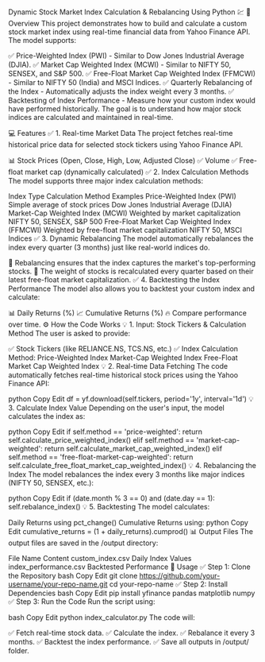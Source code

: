 Dynamic Stock Market Index Calculation & Rebalancing Using Python 💹
🚀 Overview
This project demonstrates how to build and calculate a custom stock market index using real-time financial data from Yahoo Finance API. The model supports:

✅ Price-Weighted Index (PWI) - Similar to Dow Jones Industrial Average (DJIA).
✅ Market Cap Weighted Index (MCWI) - Similar to NIFTY 50, SENSEX, and S&P 500.
✅ Free-Float Market Cap Weighted Index (FFMCWI) - Similar to NIFTY 50 (India) and MSCI Indices.
✅ Quarterly Rebalancing of the Index - Automatically adjusts the index weight every 3 months.
✅ Backtesting of Index Performance - Measure how your custom index would have performed historically.
The goal is to understand how major stock indices are calculated and maintained in real-time.

💻 Features
✅ 1. Real-time Market Data
The project fetches real-time historical price data for selected stock tickers using Yahoo Finance API.

📊 Stock Prices (Open, Close, High, Low, Adjusted Close)
✅ Volume
✅ Free-float market cap (dynamically calculated)
✅ 2. Index Calculation Methods
The model supports three major index calculation methods:

Index Type	Calculation Method	Examples
Price-Weighted Index (PWI)	Simple average of stock prices	Dow Jones Industrial Average (DJIA)
Market-Cap Weighted Index (MCWI)	Weighted by market capitalization	NIFTY 50, SENSEX, S&P 500
Free-Float Market Cap Weighted Index (FFMCWI)	Weighted by free-float market capitalization	NIFTY 50, MSCI Indices
✅ 3. Dynamic Rebalancing
The model automatically rebalances the index every quarter (3 months) just like real-world indices do.

🔄 Rebalancing ensures that the index captures the market's top-performing stocks.
🧮 The weight of stocks is recalculated every quarter based on their latest free-float market capitalization.
✅ 4. Backtesting the Index Performance
The model also allows you to backtest your custom index and calculate:

📊 Daily Returns (%)
📈 Cumulative Returns (%)
🔥 Compare performance over time.
⚙️ How the Code Works
💡 1. Input: Stock Tickers & Calculation Method
The user is asked to provide:

✅ Stock Tickers (like RELIANCE.NS, TCS.NS, etc.)
✅ Index Calculation Method:
Price-Weighted Index
Market-Cap Weighted Index
Free-Float Market Cap Weighted Index
💡 2. Real-time Data Fetching
The code automatically fetches real-time historical stock prices using the Yahoo Finance API:

python
Copy
Edit
df = yf.download(self.tickers, period='1y', interval='1d')
💡 3. Calculate Index Value
Depending on the user's input, the model calculates the index as:

python
Copy
Edit
if self.method == 'price-weighted':
    return self.calculate_price_weighted_index()
elif self.method == 'market-cap-weighted':
    return self.calculate_market_cap_weighted_index()
elif self.method == 'free-float-market-cap-weighted':
    return self.calculate_free_float_market_cap_weighted_index()
💡 4. Rebalancing the Index
The model rebalances the index every 3 months like major indices (NIFTY 50, SENSEX, etc.):

python
Copy
Edit
if (date.month % 3 == 0) and (date.day == 1):
    self.rebalance_index()
💡 5. Backtesting
The model calculates:

Daily Returns using pct_change()
Cumulative Returns using:
python
Copy
Edit
cumulative_returns = (1 + daily_returns).cumprod()
📊 Output Files
The output files are saved in the /output directory:

File Name	Content
custom_index.csv	Daily Index Values
index_performance.csv	Backtested Performance
📜 Usage
✅ Step 1: Clone the Repository
bash
Copy
Edit
git clone https://github.com/your-username/your-repo-name.git
cd your-repo-name
✅ Step 2: Install Dependencies
bash
Copy
Edit
pip install yfinance pandas matplotlib numpy
✅ Step 3: Run the Code
Run the script using:

bash
Copy
Edit
python index_calculator.py
The code will:

✅ Fetch real-time stock data.
✅ Calculate the index.
✅ Rebalance it every 3 months.
✅ Backtest the index performance.
✅ Save all outputs in /output/ folder.
